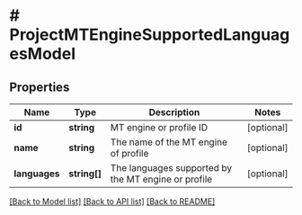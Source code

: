 # # ProjectMTEngineSupportedLanguagesModel

## Properties

Name | Type | Description | Notes
------------ | ------------- | ------------- | -------------
**id** | **string** | MT engine or profile ID | [optional]
**name** | **string** | The name of the MT engine of profile | [optional]
**languages** | **string[]** | The languages supported by the MT engine or profile | [optional]

[[Back to Model list]](../../README.md#models) [[Back to API list]](../../README.md#endpoints) [[Back to README]](../../README.md)
